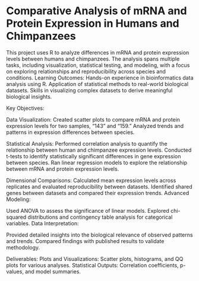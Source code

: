 # Comparative Analysis of mRNA and Protein Expression in Humans and Chimpanzees
This project uses R to analyze differences in mRNA and protein expression levels between humans and chimpanzees. The analysis spans multiple tasks, including visualization, statistical testing, and modeling, with a focus on exploring relationships and reproducibility across species and conditions.
Learning Outcomes:
Hands-on experience in bioinformatics data analysis using R.
Application of statistical methods to real-world biological datasets.
Skills in visualizing complex datasets to derive meaningful biological insights.


Key Objectives:

Data Visualization:
Created scatter plots to compare mRNA and protein expression levels for two samples, “143” and “159.”
Analyzed trends and patterns in expression differences between species.

Statistical Analysis:
Performed correlation analysis to quantify the relationship between human and chimpanzee expression levels.
Conducted t-tests to identify statistically significant differences in gene expression between species.
Ran linear regression models to explore the relationship between mRNA and protein expression levels.

Dimensional Comparisons:
Calculated mean expression levels across replicates and evaluated reproducibility between datasets.
Identified shared genes between datasets and compared their expression trends.
Advanced Modeling:

Used ANOVA to assess the significance of linear models.
Explored chi-squared distributions and contingency table analysis for categorical variables.
Data Interpretation:

Provided detailed insights into the biological relevance of observed patterns and trends.
Compared findings with published results to validate methodology.

Deliverables:
Plots and Visualizations:
Scatter plots, histograms, and QQ plots for various analyses.
Statistical Outputs:
Correlation coefficients, p-values, and model summaries.
